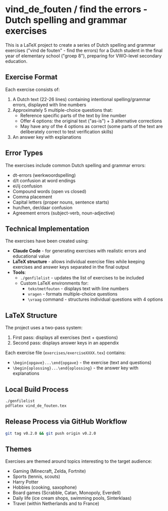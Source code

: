 # vind_de_fouten / find the errors - Dutch spelling and grammar exercises

This is a LaTeX project to create a series of Dutch spelling and grammar
exercises ("vind de fouten" - find the errors) for a Dutch student in the
final year of elementary school ("groep 8"), preparing for VWO-level
secondary education.

## Exercise Format

Each exercise consists of:
1. A Dutch text (22-26 lines) containing intentional spelling/grammar errors,
   displayed with line numbers
2. Approximately 5 multiple-choice questions that:
   - Reference specific parts of the text by line number
   - Offer 4 options: the original text ("as-is") + 3 alternative corrections
   - May have any of the 4 options as correct (some parts of the text are
     deliberately correct to test verification skills)
3. An answer key with explanations

## Error Types

The exercises include common Dutch spelling and grammar errors:
- dt-errors (werkwoordspelling)
- d/t confusion at word endings
- ei/ij confusion
- Compound words (open vs closed)
- Comma placement
- Capital letters (proper nouns, sentence starts)
- hun/hen, der/daar confusion
- Agreement errors (subject-verb, noun-adjective)

## Technical Implementation

The exercises have been created using:
- **Claude Code** - for generating exercises with realistic errors and
  educational value
- **LaTeX structure** - allows individual exercise files while keeping
  exercises and answer keys separated in the final output
- **Tools**:
  - `./genfilelist` - updates the list of exercises to be included
  - Custom LaTeX environments for:
    - `tekstmetfouten` - displays text with line numbers
    - `vragen` - formats multiple-choice questions
    - `\vraag` command - structures individual questions with 4 options

## LaTeX Structure

The project uses a two-pass system:
1. First pass: displays all exercises (text + questions)
2. Second pass: displays answer keys in an appendix

Each exercise file (`exercises/exerciseXXXX.tex`) contains:
- `\begin{opgave}...\end{opgave}` - the exercise (text and questions)
- `\begin{oplossing}...\end{oplossing}` - the answer key with explanations

## Local Build Process

```bash
./genfilelist
pdflatex vind_de_fouten.tex
```

## Release Process via GitHub Workflow

```bash
git tag v0.2.0 && git push origin v0.2.0
```

## Themes

Exercises are themed around topics interesting to the target audience:
- Gaming (Minecraft, Zelda, Fortnite)
- Sports (tennis, scouts)
- Harry Potter
- Hobbies (cooking, saxophone)
- Board games (Scrabble, Catan, Monopoly, Everdell)
- Daily life (ice cream shops, swimming pools, Sinterklaas)
- Travel (within Netherlands and to France)
